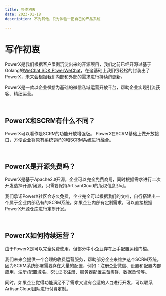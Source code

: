 ```yaml
---
title: 写作初衷
date: 2023-01-18
description: 不为其他，只为体验一把自己的产品系统

---
```


# 写作初衷

PowerX是我们根据客户案例沉淀出来的开源项目，我们之前已经开源过基于Golang的[WeChat SDK PowerWeChat](https://powerwechat.artisan-cloud.com)，在这基础上我们很轻松的封装出了PowerX，未来会根据我们内部和外部的需求进行持续的更新。

PowerX是一款以企业微信为基础的微信私域运营开放平台，帮助企业实现引流获客、精细运营。

<br/>

## PowerX和SCRM有什么不同？

PowerX可以看作是SCRM的功能开放增强版。 PowerX在SCRM基础上做开放接口，方便企业将原有系统更好的和SCRM系统进行融合。

<br/>


## PowerX是开源免费吗？

PowerX是基于Apache2.0开源，企业可以完全免费商用，同时根据需求进行二次开发选择开源/闭源，只需要保持ArtisanCloud的版权信息即可。

我们承诺PowerX社区会永久免费，企业完全可以根据我们的文档，自行搭建出一个属于企业内部私有的SCRM系统。如果企业内部有定制需求，可以直接根据PowerX开源仓库进行定制开发。


<br/>

## PowerX如何持续运营？

由于PowerX是可以完全免费使用，但部分中小企业存在上手配置运维门槛。

我们未来会提供一个合理的收费运营服务，帮助部分企业来维护这个SCRM系统。因为SCRM系统部署需要存在大量的配置，例如：注册企业微信、设置和配置内部应用、注册/配置域名、SSL证书注册、服务器配置主备集群、数据备份等。

同时，如果企业觉得功能满足不了需求又没有合适的人力进行开发，可以联系ArtisanCloud团队进行付费定制。

<br/><br/>


